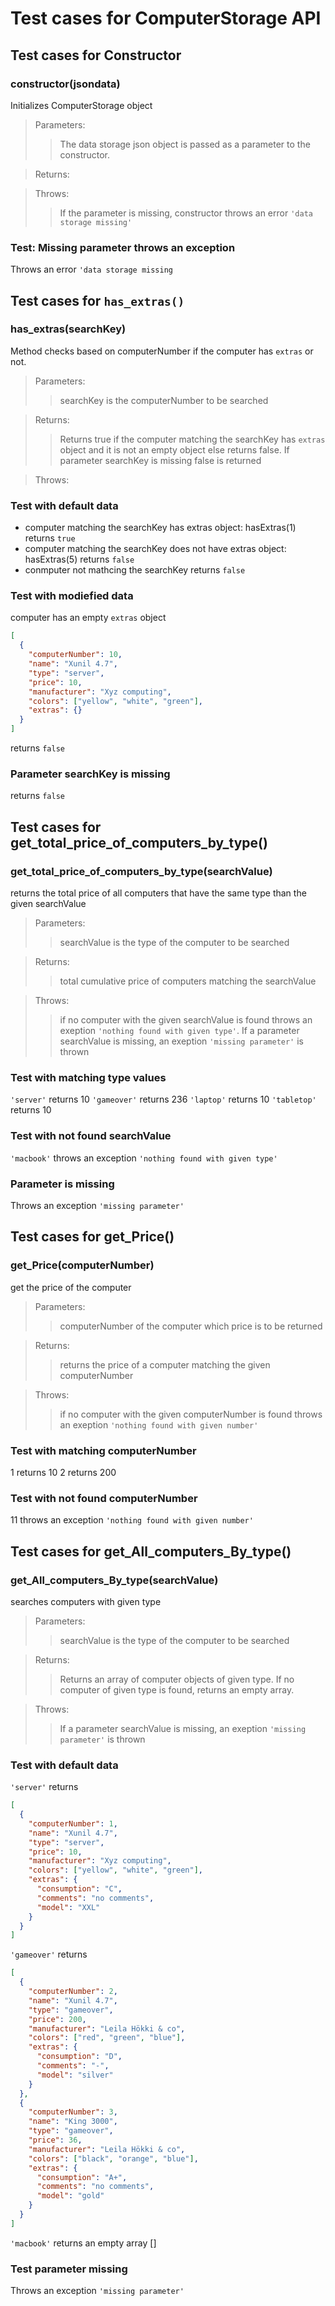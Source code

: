 # Test cases for ComputerStorage API

## Test cases for Constructor

### **constructor(jsondata)**

Initializes ComputerStorage object

> Parameters:
>
> > The data storage json object is passed as a parameter to the constructor.

> Returns:
>
> >

> Throws:
>
> > If the parameter is missing, constructor throws an error `'data storage missing'`

### Test: Missing parameter throws an exception

Throws an error `'data storage missing`

## Test cases for `has_extras()`

### **has_extras(searchKey)**

Method checks based on computerNumber if the computer has `extras` or not.

> Parameters:
>
> > searchKey is the computerNumber to be searched

> Returns:
>
> > Returns true if the computer matching the searchKey has `extras` object and it is not an empty object else returns false. If parameter searchKey is missing false is returned

> Throws:
>
> >

### Test with default data

- computer matching the searchKey has extras object: hasExtras(1) returns `true`
- computer matching the searchKey does not have extras object: hasExtras(5) returns `false`
- conmputer not mathcing the searchKey returns `false`

### Test with modiefied data

computer has an empty `extras` object

```json
[
  {
    "computerNumber": 10,
    "name": "Xunil 4.7",
    "type": "server",
    "price": 10,
    "manufacturer": "Xyz computing",
    "colors": ["yellow", "white", "green"],
    "extras": {}
  }
]
```

returns `false`

### Parameter searchKey is missing

returns `false`

## Test cases for get_total_price_of_computers_by_type()

### **get_total_price_of_computers_by_type(searchValue)**

returns the total price of all computers that have the same type than the given searchValue

> Parameters:
>
> > searchValue is the type of the computer to be searched

> Returns:
>
> > total cumulative price of computers matching the searchValue

> Throws:
>
> > if no computer with the given searchValue is found throws an exeption `'nothing found with given type'`. If a parameter searchValue is missing, an exeption `'missing parameter'` is thrown

### Test with matching type values

`'server'` returns 10
`'gameover'` returns 236
`'laptop'` returns 10
`'tabletop'` returns 10

### Test with not found searchValue

`'macbook'` throws an exception `'nothing found with given type'`

### Parameter is missing

Throws an exception `'missing parameter'`

## Test cases for get_Price()

### **get_Price(computerNumber)**

get the price of the computer

> Parameters:
>
> > computerNumber of the computer which price is to be returned

> Returns:
>
> > returns the price of a computer matching the given computerNumber

> Throws:
>
> > if no computer with the given computerNumber is found throws an exeption `'nothing found with given number'`

### Test with matching computerNumber

1 returns 10
2 returns 200

### Test with not found computerNumber

11 throws an exception `'nothing found with given number'`

## Test cases for get_All_computers_By_type()

### **get_All_computers_By_type(searchValue)**

searches computers with given type

> Parameters:
>
> > searchValue is the type of the computer to be searched

> Returns:
>
> > Returns an array of computer objects of given type. If no computer of given type is found, returns an empty array.

> Throws:
>
> > If a parameter searchValue is missing, an exeption `'missing parameter'` is thrown

### Test with default data

`'server'` returns

```json
[
  {
    "computerNumber": 1,
    "name": "Xunil 4.7",
    "type": "server",
    "price": 10,
    "manufacturer": "Xyz computing",
    "colors": ["yellow", "white", "green"],
    "extras": {
      "consumption": "C",
      "comments": "no comments",
      "model": "XXL"
    }
  }
]
```

`'gameover'` returns

```json
[
  {
    "computerNumber": 2,
    "name": "Xunil 4.7",
    "type": "gameover",
    "price": 200,
    "manufacturer": "Leila Hökki & co",
    "colors": ["red", "green", "blue"],
    "extras": {
      "consumption": "D",
      "comments": "-",
      "model": "silver"
    }
  },
  {
    "computerNumber": 3,
    "name": "King 3000",
    "type": "gameover",
    "price": 36,
    "manufacturer": "Leila Hökki & co",
    "colors": ["black", "orange", "blue"],
    "extras": {
      "consumption": "A+",
      "comments": "no comments",
      "model": "gold"
    }
  }
]
```

`'macbook'` returns an empty array []

### Test parameter missing

Throws an exception `'missing parameter'`
